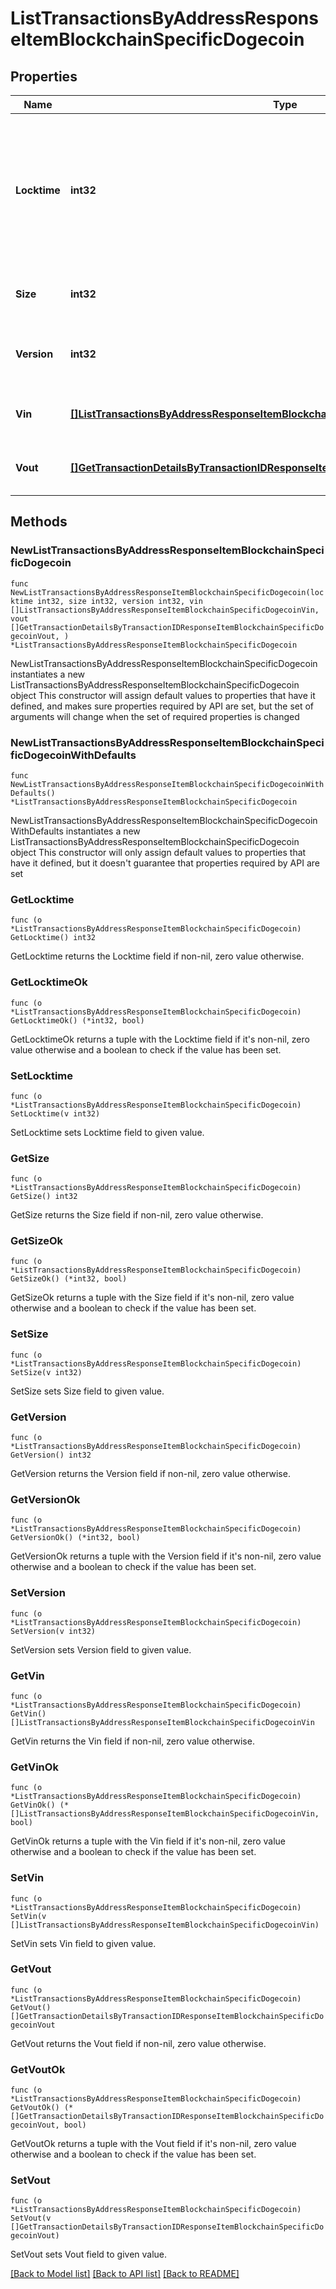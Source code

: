 # ListTransactionsByAddressResponseItemBlockchainSpecificDogecoin

## Properties

Name | Type | Description | Notes
------------ | ------------- | ------------- | -------------
**Locktime** | **int32** | Represents the locktime on the transaction on the specific blockchain, i.e. the blockheight at which the transaction is valid. | 
**Size** | **int32** | Represents the total size of this transaction. | 
**Version** | **int32** | Represents the transaction&#39;s version number. | 
**Vin** | [**[]ListTransactionsByAddressResponseItemBlockchainSpecificDogecoinVin**](ListTransactionsByAddressResponseItemBlockchainSpecificDogecoinVin.md) | Represents the transaction inputs. | 
**Vout** | [**[]GetTransactionDetailsByTransactionIDResponseItemBlockchainSpecificDogecoinVout**](GetTransactionDetailsByTransactionIDResponseItemBlockchainSpecificDogecoinVout.md) | Represents the transaction outputs. | 

## Methods

### NewListTransactionsByAddressResponseItemBlockchainSpecificDogecoin

`func NewListTransactionsByAddressResponseItemBlockchainSpecificDogecoin(locktime int32, size int32, version int32, vin []ListTransactionsByAddressResponseItemBlockchainSpecificDogecoinVin, vout []GetTransactionDetailsByTransactionIDResponseItemBlockchainSpecificDogecoinVout, ) *ListTransactionsByAddressResponseItemBlockchainSpecificDogecoin`

NewListTransactionsByAddressResponseItemBlockchainSpecificDogecoin instantiates a new ListTransactionsByAddressResponseItemBlockchainSpecificDogecoin object
This constructor will assign default values to properties that have it defined,
and makes sure properties required by API are set, but the set of arguments
will change when the set of required properties is changed

### NewListTransactionsByAddressResponseItemBlockchainSpecificDogecoinWithDefaults

`func NewListTransactionsByAddressResponseItemBlockchainSpecificDogecoinWithDefaults() *ListTransactionsByAddressResponseItemBlockchainSpecificDogecoin`

NewListTransactionsByAddressResponseItemBlockchainSpecificDogecoinWithDefaults instantiates a new ListTransactionsByAddressResponseItemBlockchainSpecificDogecoin object
This constructor will only assign default values to properties that have it defined,
but it doesn't guarantee that properties required by API are set

### GetLocktime

`func (o *ListTransactionsByAddressResponseItemBlockchainSpecificDogecoin) GetLocktime() int32`

GetLocktime returns the Locktime field if non-nil, zero value otherwise.

### GetLocktimeOk

`func (o *ListTransactionsByAddressResponseItemBlockchainSpecificDogecoin) GetLocktimeOk() (*int32, bool)`

GetLocktimeOk returns a tuple with the Locktime field if it's non-nil, zero value otherwise
and a boolean to check if the value has been set.

### SetLocktime

`func (o *ListTransactionsByAddressResponseItemBlockchainSpecificDogecoin) SetLocktime(v int32)`

SetLocktime sets Locktime field to given value.


### GetSize

`func (o *ListTransactionsByAddressResponseItemBlockchainSpecificDogecoin) GetSize() int32`

GetSize returns the Size field if non-nil, zero value otherwise.

### GetSizeOk

`func (o *ListTransactionsByAddressResponseItemBlockchainSpecificDogecoin) GetSizeOk() (*int32, bool)`

GetSizeOk returns a tuple with the Size field if it's non-nil, zero value otherwise
and a boolean to check if the value has been set.

### SetSize

`func (o *ListTransactionsByAddressResponseItemBlockchainSpecificDogecoin) SetSize(v int32)`

SetSize sets Size field to given value.


### GetVersion

`func (o *ListTransactionsByAddressResponseItemBlockchainSpecificDogecoin) GetVersion() int32`

GetVersion returns the Version field if non-nil, zero value otherwise.

### GetVersionOk

`func (o *ListTransactionsByAddressResponseItemBlockchainSpecificDogecoin) GetVersionOk() (*int32, bool)`

GetVersionOk returns a tuple with the Version field if it's non-nil, zero value otherwise
and a boolean to check if the value has been set.

### SetVersion

`func (o *ListTransactionsByAddressResponseItemBlockchainSpecificDogecoin) SetVersion(v int32)`

SetVersion sets Version field to given value.


### GetVin

`func (o *ListTransactionsByAddressResponseItemBlockchainSpecificDogecoin) GetVin() []ListTransactionsByAddressResponseItemBlockchainSpecificDogecoinVin`

GetVin returns the Vin field if non-nil, zero value otherwise.

### GetVinOk

`func (o *ListTransactionsByAddressResponseItemBlockchainSpecificDogecoin) GetVinOk() (*[]ListTransactionsByAddressResponseItemBlockchainSpecificDogecoinVin, bool)`

GetVinOk returns a tuple with the Vin field if it's non-nil, zero value otherwise
and a boolean to check if the value has been set.

### SetVin

`func (o *ListTransactionsByAddressResponseItemBlockchainSpecificDogecoin) SetVin(v []ListTransactionsByAddressResponseItemBlockchainSpecificDogecoinVin)`

SetVin sets Vin field to given value.


### GetVout

`func (o *ListTransactionsByAddressResponseItemBlockchainSpecificDogecoin) GetVout() []GetTransactionDetailsByTransactionIDResponseItemBlockchainSpecificDogecoinVout`

GetVout returns the Vout field if non-nil, zero value otherwise.

### GetVoutOk

`func (o *ListTransactionsByAddressResponseItemBlockchainSpecificDogecoin) GetVoutOk() (*[]GetTransactionDetailsByTransactionIDResponseItemBlockchainSpecificDogecoinVout, bool)`

GetVoutOk returns a tuple with the Vout field if it's non-nil, zero value otherwise
and a boolean to check if the value has been set.

### SetVout

`func (o *ListTransactionsByAddressResponseItemBlockchainSpecificDogecoin) SetVout(v []GetTransactionDetailsByTransactionIDResponseItemBlockchainSpecificDogecoinVout)`

SetVout sets Vout field to given value.



[[Back to Model list]](../README.md#documentation-for-models) [[Back to API list]](../README.md#documentation-for-api-endpoints) [[Back to README]](../README.md)


